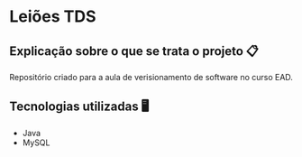 # Leiões TDS 

## Explicação sobre o que se trata o projeto 📋

Repositório criado para a aula de verisionamento de software no curso EAD. 

## Tecnologias utilizadas 🖥️
- Java
- MySQL
